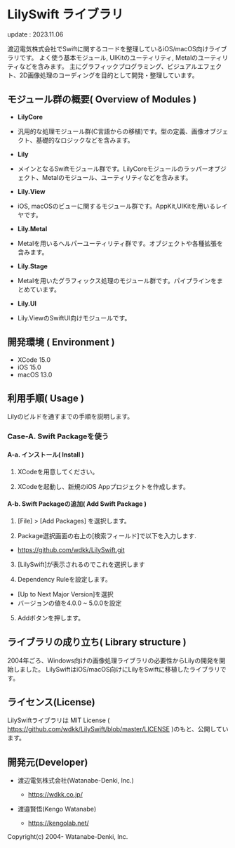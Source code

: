 LilySwift ライブラリ
=================

update : 2023.11.06

渡辺電気株式会社でSwiftに関するコードを整理しているiOS/macOS向けライブラリです。
よく使う基本モジュール, UIKitのユーティリティ, Metalのユーティリティなどを含みます。
主にグラフィックプログラミング、ビジュアルエフェクト、2D画像処理のコーディングを目的として開発・整理しています。


## モジュール群の概要( Overview of Modules )

* **LilyCore**  
- 汎用的な処理モジュール群(C言語からの移植)です。型の定義、画像オブジェクト、基礎的なロジックなどを含みます。

* **Lily** 
- メインとなるSwiftモジュール群です。LilyCoreモジュールのラッパーオブジェクト、Metalのモジュール、ユーティリティなどを含みます。
  
* **Lily.View** 
- iOS, macOSのビューに関するモジュール群です。AppKit,UIKitを用いるレイヤです。

* **Lily.Metal**
- Metalを用いるヘルパーユーティリティ群です。オブジェクトや各種拡張を含みます。

* **Lily.Stage**
- Metalを用いたグラフィックス処理のモジュール群です。パイプラインをまとめています。

* **Lily.UI**
- Lily.ViewのSwiftUI向けモジュールです。

## 開発環境 ( Environment )

* XCode 15.0
* iOS 15.0
* macOS 13.0

## 利用手順( Usage )

Lilyのビルドを通すまでの手順を説明します。

### Case-A. Swift Packageを使う

#### A-a. インストール( Install )

1. XCodeを用意してください。

2. XCodeを起動し、新規のiOS Appプロジェクトを作成します。

#### A-b. Swift Packageの追加( Add Swift Package )

1. [File] > [Add Packages] を選択します。

2. Package選択画面の右上の[検索フィールド]で以下を入力します.
  - https://github.com/wdkk/LilySwift.git

3. [LilySwift]が表示されるのでこれを選択します

4. Dependency Ruleを設定します。
  - [Up to Next Major Version]を選択
  - バージョンの値を4.0.0 ~ 5.0.0を設定

5. Addボタンを押します。


## ライブラリの成り立ち( Library structure )

2004年ごろ、Windows向けの画像処理ライブラリの必要性からLilyの開発を開始しました。
LilySwiftはiOS/macOS向けにLilyをSwiftに移植したライブラリです。



## ライセンス(License)

LilySwiftライブラリは MIT License ( https://github.com/wdkk/LilySwift/blob/master/LICENSE )のもと、公開しています。



## 開発元(Developer)

- 渡辺電気株式会社(Watanabe-Denki, Inc.)
　　
  - https://wdkk.co.jp/

- 渡邉賢悟(Kengo Watanabe)

  - https://kengolab.net/



Copyright(c) 2004- Watanabe-Denki, Inc.
